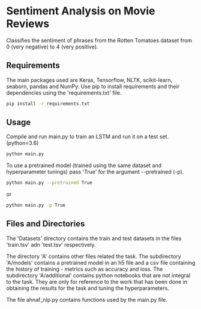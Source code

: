 # Sentiment Analysis on Movie Reviews

Classifies the sentiment of phrases from the Rotten Tomatoes dataset from 0 (very negative) to 4 (very positive).

## Requirements

The main packages used are Keras, Tensorflow, NLTK, scikit-learn, seaborn, pandas and NumPy. Use pip to install requirements and their dependencies using the 'requirements.txt' file.

```bash
pip install -r requirements.txt
```

## Usage

Compile and run main.py to train an LSTM and run it on a test set. (python=3.6)

```bash
python main.py
```

To use a pretrained model (trained using the same dataset and hyperparameter tunings) pass 'True' for the argument --pretrained (-p).

```bash
python main.py --pretrained True
```
or
```bash
python main.py -p True
```

## Files and Directories
The 'Datasets' directory contains the train and test datasets in the files 'train.tsv' adn 'test.tsv' respectively.

The directory 'A' contains other files related the task. The subdirectory 'A/models' contains a pretrained model in an h5 file and a csv file containing the history of training - metrics such as accuracy and loss. The subdirectory 'A/additional' contains python notebooks that are not integral to the task. They are only for reference to the work that has been done in obtaining the results for the task and tuning the hyperparameters.

The file ahnaf_nlp.py contains functions used by the main.py file.
